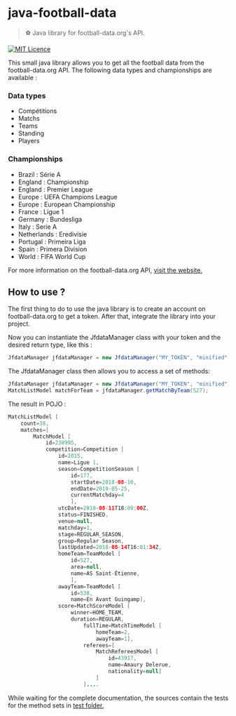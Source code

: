 # java-football-data

> ⚽️ Java library for football-data.org's API.

[![MIT Licence](https://badges.frapsoft.com/os/mit/mit.svg?v=103)](https://opensource.org/licenses/mit-license.php)

This small java library allows you to get all the football data from the football-data.org API. The following data types and championships are available :

### Data types
- Compétitions 
- Matchs 
- Teams
- Standing
- Players

### Championships
- Brazil : Série A
- England	: Championship
- England :	Premier League
- Europe : UEFA Champions League
- Europe : European Championship
- France : Ligue 1
- Germany	: Bundesliga
- Italy :	Serie A
- Netherlands	: Eredivisie
- Portugal : Primeira Liga
- Spain :	Primera Division
- World	: FIFA World Cup

For more information on the football-data.org API, [visit the website.](https://www.football-data.org) 

## How to use ?

The first thing to do to use the java library is to create an account on football-data.org to get a token. After that, integrate the library into your project.

Now you can instantiate the JfdataManager class with your token and the desired return type, like this :

```java
JfdataManager jfdataManager = new JfdataManager("MY_TOKEN", "minified");
```

The JfdataManager class then allows you to access a set of methods:

```java
JfdataManager jfdataManager = new JfdataManager("MY_TOKEN", "minified");
MatchListModel matchForTeam = jfdataManager.getMatchByTeam(527);
```

The result in POJO :

```java
MatchListModel [
	count=38, 
	matches=[
		MatchModel [
			id=238995, 
			competition=Competition [
				id=2015, 
				name=Ligue 1, 
				season=CompetitionSeason [
					id=177, 
					startDate=2018-08-10, 
					endDate=2019-05-25, 
					currentMatchday=4
					], 
				utcDate=2018-08-11T18:00:00Z, 
				status=FINISHED, 
				venue=null, 
				matchday=1, 
				stage=REGULAR_SEASON, 
				group=Regular Season, 
				lastUpdated=2018-08-14T16:01:34Z, 
				homeTeam=TeamModel [
					id=527, 
					area=null, 
					name=AS Saint-Étienne, 
					], 
				awayTeam=TeamModel [
					id=538, 
					name=En Avant Guingamp], 
				score=MatchScoreModel [
					winner=HOME_TEAM, 
					duration=REGULAR, 
						fullTime=MatchTimeModel [
							homeTeam=2, 
							awayTeam=1], 
						referees=[
							MatchRefereesModel [
								id=43917, 
								name=Amaury Delerue, 
								nationality=null]
							]
						]....
```

While waiting for the complete documentation, the sources contain the tests for the method sets in [test folder.](https://github.com/Airmime/java-football-data/tree/master/src/test/java/test) 
